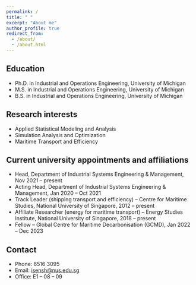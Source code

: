 ```yaml
---
permalink: /
title: " "
excerpt: "About me"
author_profile: true
redirect_from: 
  - /about/
  - /about.html
---
```


## Education
* Ph.D. in Industrial and Operations Engineering, University of Michigan
* M.S. in Industrial and Operations Engineering, University of Michigan
* B.S. in Industrial and Operations Engineering, University of Michigan

## Research interests
* Applied Statistical Modeling and Analysis
* Simulation Analysis and Optimization
* Maritime Transport and Efficiency

## Current university appointments and affiliations
* Head, Department of Industrial Systems Engineering & Management, Nov 2021 – present
* Acting Head, Department of Industrial Systems Engineering & Management, Jan 2020 – Oct 2021
* Track Leader (shipping transport and efficiency) – Centre for Maritime Studies, National University of Singapore, 2012 – present 
* Affiliate Researcher (energy for maritime transport) – Energy Studies Institute, National University of Singapore, 2018 – present   
* Fellow – Global Centre for Maritime Decarbonisation (GCMD), Jan 2022 – Dec 2023


## Contact
* Phone: 6516 3095
* Email: isensh@nus.edu.sg
* Office: E1 – 08 – 09

